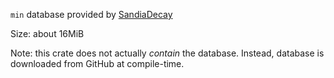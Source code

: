 `min` database provided by [SandiaDecay]

Size: about 16MiB

Note: this crate does not actually *contain* the database. Instead, database is downloaded from GitHub at compile-time.

[SandiaDecay]: https://github.com/sandialabs/SandiaDecay
